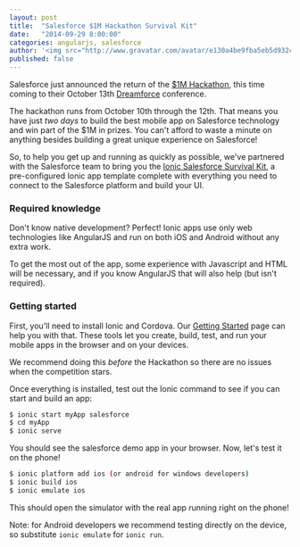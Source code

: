 ```yaml
---
layout: post
title:  "Salesforce $1M Hackathon Survival Kit"
date:   "2014-09-29 8:00:00"
categories: angularjs, salesforce
author: '<img src="http://www.gravatar.com/avatar/e130a4be9fba5eb5d932c813fbe3a58d?s=48&amp;d=mm" class="author-icon"><a href="http://twitter.com/maxlynch" target="_blank">@maxlynch</a>'
published: false
---
```


Salesforce just announced the return of the [$1M Hackathon](https://developer.salesforce.com/million-dollar-hackathon), this time coming to their October 13th [Dreamforce](http://www.salesforce.com/dreamforce/DF14/) conference.

The hackathon runs from October 10th through the 12th. That means you have just *two days* to build the best mobile app on Salesforce technology and win part of the $1M in prizes. You can't afford to waste a minute on anything besides building a great unique experience on Salesforce!

So, to help you get up and running as quickly as possible, we've partnered with the Salesforce team to bring you the [Ionic Salesforce Survival Kit](https://github.com/driftyco/ionic-starter-salesforce), a pre-configured Ionic app template complete with everything you need to connect to the Salesforce platform and build your UI.

### Required knowledge 

Don't know native development? Perfect! Ionic apps use only web technologies like AngularJS and run on both iOS and Android without any extra work.

To get the most out of the app, some experience with Javascript and HTML will be necessary, and if you know AngularJS that will also help (but isn't required).

### Getting started


First, you'll need to install Ionic and Cordova. Our [Getting Started](http://ionicframework.com/getting-started/) page can help you with that. These tools let you create, build, test, and run your mobile apps in the browser and on your devices.

We recommend doing this *before* the Hackathon so there are no issues when the competition stars.

Once everything is installed, test out the Ionic command to see if you can start and build an app:

```bash
$ ionic start myApp salesforce
$ cd myApp
$ ionic serve
```

You should see the salesforce demo app in your browser. Now, let's test it on the phone!

```bash
$ ionic platform add ios (or android for windows developers)
$ ionic build ios
$ ionic emulate ios
```

This should open the simulator with the real app running right on the phone!

Note: for Android developers we recommend testing directly on the device, so substitute `ionic emulate` for `ionic run`.

